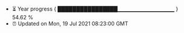 - ⏳ Year progress { ████████████████▁▁▁▁▁▁▁▁▁▁▁▁▁▁ } 54.62 %
- ⏰ Updated on Mon, 19 Jul 2021 08:23:00 GMT

